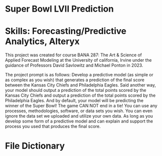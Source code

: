 # Super Bowl LVII Prediction
# Skills: Forecasting/Predictive Analytics, Alteryx

This project was created for course BANA 287: The Art & Science of Applied Forecast Modeling at the University of california, Irvine under the guidance of Professors David Savlowitz and Michael Ponton in 2023.

The project prompt is as follows:
Develop a predictive model (as simple or as complex as you wish) that generates a prediction of the final score between the Kansas City Chiefs and Philadelphia Eagles. Said another way, your model should output a prediction of the total points scored by the Kansas City Chiefs and output a prediction of the total points scored by the Philadelphia Eagles. And by default, your model will be predicting the winner of the Super Bowl! The game CAN NOT end in a tie! You can use any processes, methodologies, software, or data sets you wish. You can even ignore the data set we uploaded and utilize your own data. As long as you develop some form of a predictive model and can explain and support the process you used that produces the final score.

# File Dictionary
